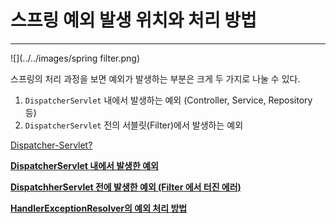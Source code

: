 # 스프링 예외 발생 위치와 처리 방법

---
![](../../images/spring filter.png)

스프링의 처리 과정을 보면 예외가 발생하는 부분은 크게 두 가지로 나눌 수 있다.

1. `DispatcherServlet` 내에서 발생하는 예외 (Controller, Service, Repository 등)
2. `DispatcherServlet` 전의 서블릿(Filter)에서 발생하는 예외

[Dispatcher-Servlet?](https://github.com/lyutvs/Muttukttung-gamjachip/blob/main/spring%20boot/filter/Dispatcher-Servlet%3F.md)

[****DispatcherServlet 내에서 발생한 예외****](https://github.com/lyutvs/Muttukttung-gamjachip/blob/main/spring%20boot/filter/DispatcherServlet%20%EB%82%B4%EC%97%90%EC%84%9C%20%EB%B0%9C%EC%83%9D%ED%95%9C%20%EC%98%88%EC%99%B8.md)

[****DispatchherServlet 전에 발생한 예외 (Filter 에서 터진 에러)****](https://github.com/lyutvs/Muttukttung-gamjachip/blob/main/spring%20boot/filter/DispatchherServlet%20%EC%A0%84%EC%97%90%20%EB%B0%9C%EC%83%9D%ED%95%9C%20%EC%98%88%EC%99%B8.md)

[****HandlerExceptionResolver의 예외 처리 방법****](https://github.com/lyutvs/Muttukttung-gamjachip/blob/main/spring%20boot/filter/HandlerExceptionResolver%EC%9D%98%20%EC%98%88%EC%99%B8%20%EC%B2%98%EB%A6%AC%20%EB%B0%A9%EB%B2%95.md)